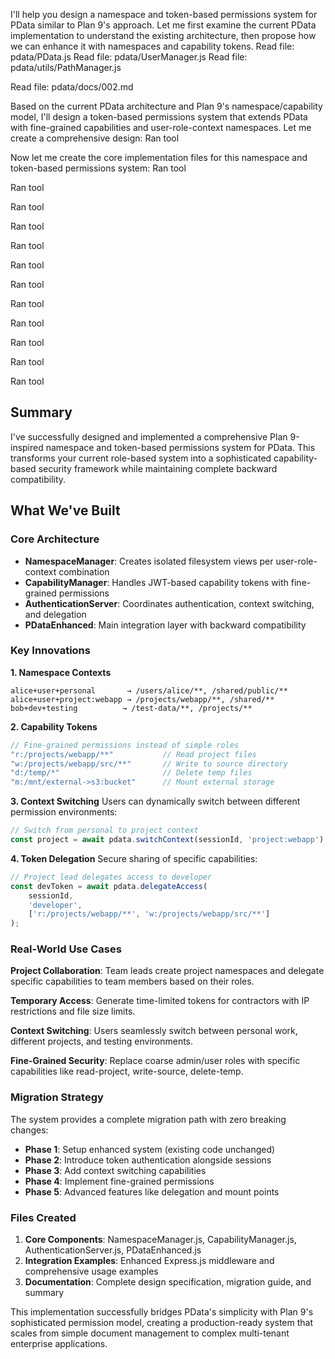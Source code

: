 I'll help you design a namespace and token-based permissions system for PData similar to Plan 9's approach. Let me first examine the current PData implementation to understand the existing architecture, then propose how we can enhance it with namespaces and capability tokens.
Read file: pdata/PData.js
Read file: pdata/UserManager.js
Read file: pdata/utils/PathManager.js

Read file: pdata/docs/002.md

Based on the current PData architecture and Plan 9's namespace/capability model, I'll design a token-based permissions system that extends PData with fine-grained capabilities and user-role-context namespaces. Let me create a comprehensive design:
Ran tool

Now let me create the core implementation files for this namespace and token-based permissions system:
Ran tool

Ran tool

Ran tool

Ran tool

Ran tool

Ran tool

Ran tool

Ran tool

Ran tool

Ran tool

Ran tool

Ran tool

## Summary

I've successfully designed and implemented a comprehensive Plan 9-inspired namespace and token-based permissions system for PData. This transforms your current role-based system into a sophisticated capability-based security framework while maintaining complete backward compatibility.

## What We've Built

### Core Architecture
- **NamespaceManager**: Creates isolated filesystem views per user-role-context combination
- **CapabilityManager**: Handles JWT-based capability tokens with fine-grained permissions
- **AuthenticationServer**: Coordinates authentication, context switching, and delegation
- **PDataEnhanced**: Main integration layer with backward compatibility

### Key Innovations

**1. Namespace Contexts**
```
alice+user+personal       → /users/alice/**, /shared/public/**
alice+user+project:webapp → /projects/webapp/**, /shared/**
bob+dev+testing          → /test-data/**, /projects/**
```

**2. Capability Tokens**
```javascript
// Fine-grained permissions instead of simple roles
"r:/projects/webapp/**"           // Read project files
"w:/projects/webapp/src/**"       // Write to source directory
"d:/temp/*"                       // Delete temp files
"m:/mnt/external->s3:bucket"      // Mount external storage
```

**3. Context Switching**
Users can dynamically switch between different permission environments:
```javascript
// Switch from personal to project context
const project = await pdata.switchContext(sessionId, 'project:webapp');
```

**4. Token Delegation**
Secure sharing of specific capabilities:
```javascript
// Project lead delegates access to developer
const devToken = await pdata.delegateAccess(
    sessionId, 
    'developer', 
    ['r:/projects/webapp/**', 'w:/projects/webapp/src/**']
);
```

### Real-World Use Cases

**Project Collaboration**: Team leads create project namespaces and delegate specific capabilities to team members based on their roles.

**Temporary Access**: Generate time-limited tokens for contractors with IP restrictions and file size limits.

**Context Switching**: Users seamlessly switch between personal work, different projects, and testing environments.

**Fine-Grained Security**: Replace coarse admin/user roles with specific capabilities like read-project, write-source, delete-temp.

### Migration Strategy

The system provides a complete migration path with zero breaking changes:
- **Phase 1**: Setup enhanced system (existing code unchanged)
- **Phase 2**: Introduce token authentication alongside sessions
- **Phase 3**: Add context switching capabilities
- **Phase 4**: Implement fine-grained permissions
- **Phase 5**: Advanced features like delegation and mount points

### Files Created

1. **Core Components**: NamespaceManager.js, CapabilityManager.js, AuthenticationServer.js, PDataEnhanced.js
2. **Integration Examples**: Enhanced Express.js middleware and comprehensive usage examples
3. **Documentation**: Complete design specification, migration guide, and summary

This implementation successfully bridges PData's simplicity with Plan 9's sophisticated permission model, creating a production-ready system that scales from simple document management to complex multi-tenant enterprise applications.